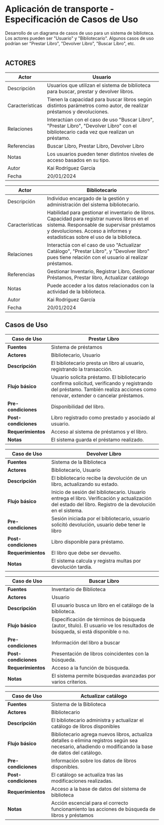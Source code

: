 # Aplicación de transporte -  Especificación de Casos de Uso

Desarrollo de un diagrama de casos de uso para un sistema de biblioteca. Los actores pueden ser "Usuario" y "Bibliotecario". Algunos casos de uso podrían ser "Prestar Libro", "Devolver Libro", "Buscar Libro", etc.

<img src="">

## ACTORES

| Actor | Usuario |
|---|---|
| Descripción | Usuarios que utilizan el sistema de biblioteca para buscar, prestar y devolver libros. |
| Características | Tienen la capacidad para buscar libros según distintos parámetros como autor, de realizar préstamos y devoluciones. |
| Relaciones | Interactúan con el caso de uso "Buscar Libro", "Prestar Libro", "Devolver Libro" con el bibliotecario cada vez que realizan un préstamo. |
| Referencias | Buscar Libro, Prestar Libro, Devolver Libro |
| Notas | Los usuarios pueden tener distintos niveles de acceso basados en su tipo.|
| Autor | Kai Rodríguez García |
| Fecha | 20/01/2024 |


| Actor | Bibliotecario |
|---|---|
| Descripción | Individuo encargado de la gestión y administración del sistema bibliotecario. |
| Características | Habilidad para gestionar el inventario de libros. Capacidad para registrar nuevos libros en el sistema. Responsable de supervisar préstamos y devoluciones. Acceso a informes y estadísticas sobre el uso de la biblioteca. |
| Relaciones | Interactúa con el caso de uso "Actualizar Catálogo", "Prestar Libro", y "Devolver libro" pues tiene relación con el usuario al realizar préstamos. |
| Referencias | Gestionar Inventario, Registrar Libro, Gestionar Préstamos, Prestar libro, Actualizar catálogo |
| Notas | Puede acceder a los datos relacionados con la actividad de la biblioteca. |
| Autor | Kai Rodríguez García |
| Fecha | 20/01/2024 |


## Casos de Uso

|  Caso de Uso                |      Prestar Libro          |
|------------------|-----------------------------------|
| **Fuentes**      | Sistema de préstamos                           |
| **Actores**      | Bibliotecario, Usuario             |
| **Descripción**  | El bibliotecario presta un libro al usuario, registrando la transacción. |
| **Flujo básico** | Usuario solicita préstamo. El bibliotecario confirma solicitud, verificando y registrando del préstamo. También realiza acciones como renovar, extender o cancelar préstamos.  |
| **Pre-condiciones** | Disponibilidad del libro. |
| **Post-condiciones** | Libro registrado como prestado y asociado al usuario. |
| **Requerimientos** | Acceso al sistema de préstamos y el libro. |
| **Notas**        | El sistema guarda el préstamo realizado. |


|  Caso de Uso               |   Devolver Libro       |
|------------------|-----------------------------------|
| **Fuentes**      | Sistema de la Biblioteca           |
| **Actores**      | Bibliotecario, Usuario             |
| **Descripción**  | El bibliotecario recibe la devolución de un libro, actualizando su estado. |
| **Flujo básico** |Inicio de sesión del bibliotecario. Usuario entrega el libro. Verificación y actualización del estado del libro. Registro de la devolución en el sistema. |
| **Pre-condiciones** | Sesión iniciada por el bibliotecario, usuario solicitó devolución, usuario debe tener le libro |
| **Post-condiciones** | Libro disponible para préstamo. |
| **Requerimientos** | El libro que debe ser devuelto. |
| **Notas**        | El sistema calcula y registra multas por devolución tardía. |


| Caso de Uso            |        Buscar Libro       |
|------------------|-----------------------------------|
| **Fuentes**      | Inventario de Biblioteca                 |
| **Actores**      | Usuario                           |
| **Descripción**  | El usuario busca un libro en el catálogo de la biblioteca. |
| **Flujo básico** | Especificación de términos de búsqueda (autor, título). El usuario ve los resultados de búsqueda, si está disponible o no. |
| **Pre-condiciones** | Información del libro a buscar |
| **Post-condiciones** | Presentación de libros coincidentes con la búsqueda. |
| **Requerimientos** | Acceso a la función de búsqueda. |
| **Notas**        | El sistema permite búsquedas avanzadas por varios criterios. |

|  Caso de Uso    |    Actualizar catálogo  |
|------------------|-----------------------------------|
| **Fuentes**      | Sistema de la Biblioteca    |
| **Actores**      | Bibliotecario                      |
| **Descripción**  | El bibliotecario administra y actualizar el catálogo de libros disponibles|
| **Flujo básico** | Bibliotecario agrega nuevos libros, actualiza detalles o elimina registros según sea necesario, añadiendo o modificando la base de datos del catálogo. |
| **Pre-condiciones** | Información sobre los datos de libros disponibles. |
| **Post-condiciones** | El catálogo se actualiza tras las modificaciones realizadas. |
| **Requerimientos** | Acceso a la base de datos del sistema de biblioteca |
| **Notas**        | Acción escencial para el correcto funcionamiento las acciones de búsqueda de libros y préstamos |
